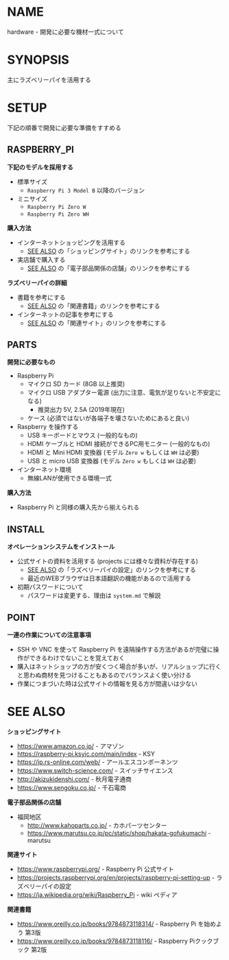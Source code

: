 # NAME

hardware - 開発に必要な機材一式について

# SYNOPSIS

主にラズベリーパイを活用する

# SETUP

下記の順番で開発に必要な準備をすすめる

## RASPBERRY_PI

__下記のモデルを採用する__

- 標準サイズ
    - `Raspberry Pi 3 Model B` 以降のバージョン
- ミニサイズ
    - `Raspberry Pi Zero W`
    - `Raspberry Pi Zero WH`

__購入方法__

- インターネットショッピングを活用する
    - [SEE ALSO](#see-also) の「ショッピングサイト」のリンクを参考にする
- 実店舗で購入する
    - [SEE ALSO](#see-also) の「電子部品関係の店舗」のリンクを参考にする

__ラズベリーパイの詳細__

- 書籍を参考にする
    - [SEE ALSO](#see-also) の「関連書籍」のリンクを参考にする
- インターネットの記事を参考にする
    - [SEE ALSO](#see-also) の「関連サイト」のリンクを参考にする

## PARTS

__開発に必要なもの__

- Raspberry Pi
    - マイクロ SD カード (8GB 以上推奨)
    - マイクロ USB アダプター電源 (出力に注意、電気が足りないと不安定になる)
        - 推奨出力 5V, 2.5A (2019年現在)
    - ケース (必須ではないが各端子を壊さないためにあると良い)
- Raspberry を操作する
    - USB キーボードとマウス (一般的なもの)
    - HDMI ケーブルと HDMI 接続ができるPC用モニター (一般的なもの)
    - HDMI と Mini HDMI 変換器 (モデル `Zero w` もしくは `WH` は必要)
    - USB と micro USB 変換器 (モデル `Zero w` もしくは `WH` は必要)
- インターネット環境
    - 無線LANが使用できる環境一式

__購入方法__

- Raspberry Pi と同様の購入先から揃えられる

## INSTALL

__オペレーションシステムをインストール__

- 公式サイトの資料を活用する (projects には様々な資料が存在する)
    - [SEE ALSO](#see-also) の「ラズベリーパイの設定」のリンクを参考にする
    - 最近のWEBブラウザは日本語翻訳の機能があるので活用する
- 初期パスワードについて
    - パスワードは変更する、理由は `system.md` で解説

## POINT

__一連の作業についての注意事項__

- SSH や VNC を使って Raspberry Pi を遠隔操作する方法があるが完璧に操作ができるわけでないことを覚えておく
- 購入はネットショップの方が安くつく場合が多いが、リアルショップに行くと思わぬ商材を見つけることもあるのでバランスよく使い分ける
- 作業につまづいた時は公式サイトの情報を見る方が間違いは少ない

# SEE ALSO

__ショッピングサイト__

- <https://www.amazon.co.jp/> - アマゾン
- <https://raspberry-pi.ksyic.com/main/index> - KSY
- <https://jp.rs-online.com/web/> - アールエスコンポーネンツ
- <https://www.switch-science.com/> - スイッチサイエンス
- <http://akizukidenshi.com/> - 秋月電子通商
- <https://www.sengoku.co.jp/> - 千石電商

__電子部品関係の店舗__

- 福岡地区
    - <http://www.kahoparts.co.jp/> - カホパーツセンター
    - <https://www.marutsu.co.jp/pc/static/shop/hakata-gofukumachi> - marutsu

__関連サイト__

- <https://www.raspberrypi.org/> - Raspberry Pi 公式サイト
- <https://projects.raspberrypi.org/en/projects/raspberry-pi-setting-up> - ラズベリーパイの設定
- <https://ja.wikipedia.org/wiki/Raspberry_Pi> - wiki ペディア

__関連書籍__

- <https://www.oreilly.co.jp/books/9784873118314/> - Raspberry Pi を始めよう 第3版
- <https://www.oreilly.co.jp/books/9784873118116/> - Raspberry Piクックブック 第2版
